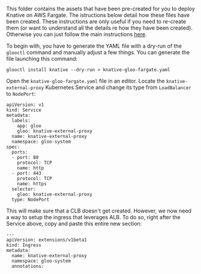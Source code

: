
This folder contains the assets that have been pre-created for you to deploy Knative on AWS Fargate. The istructions below detail how these files have been created. These instructions are only useful if you need to re-create them (or want to understand all the details re how they have been created). Otherwise you can just follow the main instructions [here](../README.md).

To begin with, you have to generate the YAML file with a dry-run of the `glooctl` command and manually adjust a few things. You can generate the file launching this command: 
```
glooctl install knative --dry-run > knative-gloo-fargate.yaml
```

Open the `knative-gloo-fargate.yaml` file in an editor. Locate the `knative-external-proxy` Kubernetes Service and change its type from `LoadBalancer` to `NodePort`:
```
apiVersion: v1
kind: Service
metadata:
  labels:
    app: gloo
    gloo: knative-external-proxy
  name: knative-external-proxy
  namespace: gloo-system
spec:
  ports:
  - port: 80
    protocol: TCP
    name: http
  - port: 443
    protocol: TCP
    name: https
  selector:
    gloo: knative-external-proxy
  type: NodePort
```

This will make sure that a CLB doesn't get created. However, we now need a way to setup the ingress that leverages ALB. To do so, right after the Service above, copy and paste this entire new section:
```
---
apiVersion: extensions/v1beta1
kind: Ingress
metadata:
  name: knative-external-proxy
  namespace: gloo-system
  annotations:
    kubernetes.io/ingress.class: alb # check this, your ingress.class may be different 
    alb.ingress.kubernetes.io/scheme: internet-facing
    alb.ingress.kubernetes.io/target-type: ip 
    alb.ingress.kubernetes.io/listen-ports: '[{"HTTP": 80}]'
    alb.ingress.kubernetes.io/load-balancer-attributes: idle_timeout.timeout_seconds=600
  labels:
    app: gloo
    gloo: knative-external-proxy
spec:
  rules:
    - http:
        paths:
          - path: /*
            - backend:
                serviceName: knative-external-proxy
                servicePort: 80
            - backend:
                serviceName: knative-external-proxy
                servicePort: 443
---
```
The above brand new session will expose the `knative-external-proxy` Service through the ALB ingress. For the purpose of this PoC I have only configured the http (port 80) listener.

Note: with the `idle_timeout.timeout_seconds=600` custom attributes we change the timeout for the ALB from 60 seconds (default) to 600 seconds. This is important particularly for the "scale-to-zero" scenarios where Fargate may take more than 60 seconds to run the first pod.

For reasons discussed in [this issue](https://github.com/knative/docs/issues/2255)the file generated by the dry-run doesn't create the `gloo-system` Kubernetes namespace that the remaining of the file assumes exist. Because of this, you need to manually add the following section to the `knative-gloo-fargate.yaml` file: 
```
--- 
apiVersion: v1
kind: Namespace
metadata:
  name: gloo-system
---
```

We are almost there. There is one last tweak we need to do. The `glooctl install knative` command handle race conditions and setup things in the proper order. When you export the YAML file with the --dry-run option and attempt to run it in its entirety in a single apply, some of the objects will spit an error at creation because (presumably) other objects they are dependent on are not yet ready. Because of this we need to split the `knative-gloo-fargate.yaml` file into two distinct files that we will apply at different times: 
- `knative-gloo-fargate-first-batch.yaml` contains everything but objects of kind `Image` , `Gateway` and `Settings` 
- `knative-gloo-fargate-second-batch.yaml` contains only objects of kind `Image` , `Gateway` and `Settings` 

These are the two files that are shipped with the repo. You don't need to re-create them but now you know how they have been built. 

Go back to the [main istructions](../README.md).